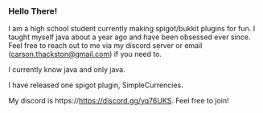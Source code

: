 ### Hello There!
I am a high school student currently making spigot/bukkit plugins for fun. I taught myself java about a year ago and have been obsessed ever since. Feel free to reach out to me via my discord server or email (carson.thackston@gmail.com) if you need to.  
  
I currently know java and only java.  
  
I have released one spigot plugin, SimpleCurrencies.  
  
My discord is https://https://discord.gg/yq76UKS. Feel free to join!  
